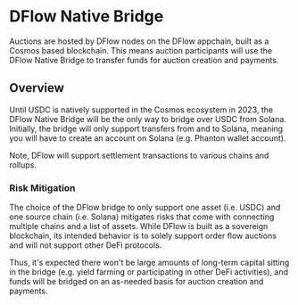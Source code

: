 # DFlow Native Bridge

Auctions are hosted by DFlow nodes on the DFlow appchain, built as a Cosmos based blockchain. This means auction participants will use the DFlow Native Bridge to transfer funds for auction creation and payments.

## Overview

Until USDC is natively supported in the Cosmos ecosystem in 2023, the DFlow Native Bridge will be the only way to bridge over USDC from Solana. Initially, the bridge will only support transfers from and to Solana, meaning you will have to create an account on Solana (e.g. Phanton wallet account).

Note, DFlow will support settlement transactions to various chains and rollups.

### Risk Mitigation

The choice of the DFlow bridge to only support one asset (i.e. USDC) and one source chain (i.e. Solana) mitigates risks that come with connecting multiple chains and a list of assets. While DFlow is built as a sovereign blockchain, its intended behavior is to solely support order flow auctions and will not support other DeFi protocols.

Thus, it's expected there won't be large amounts of long-term capital sitting in the bridge (e.g. yield farming or participating in other DeFi activities), and funds will be bridged on an as-needed basis for auction creation and payments.
